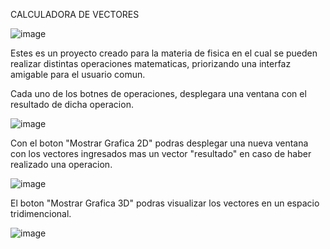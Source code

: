 CALCULADORA DE VECTORES

![image](https://github.com/user-attachments/assets/0abe591a-2c4e-488e-a246-0f385bf9f44c)


Estes es un proyecto creado para la materia de fisica en el cual se pueden realizar distintas operaciones matematicas, priorizando una interfaz amigable para el usuario comun.



Cada uno de los botnes de operaciones, desplegara una ventana con el resultado de dicha operacion.


![image](https://github.com/user-attachments/assets/bb142321-f480-4c1e-ab8b-2a667d90b895)



Con el boton "Mostrar Grafica 2D" podras desplegar una nueva ventana con los vectores ingresados mas un vector "resultado" en caso de haber realizado una operacion.


![image](https://github.com/user-attachments/assets/cd5fe8ff-8ed4-480e-b2db-7a68c8fecb32)


El boton "Mostrar Grafica 3D" podras visualizar los vectores en un espacio tridimencional.


![image](https://github.com/user-attachments/assets/62f1bf8e-e6f6-4cf3-97b6-ad49338637a3)


